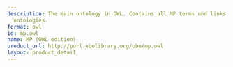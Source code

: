 ```yaml
---
description: The main ontology in OWL. Contains all MP terms and links to other OBO
  ontologies.
format: owl
id: mp.owl
name: MP (OWL edition)
product_url: http://purl.obolibrary.org/obo/mp.owl
layout: product_detail
---
```

